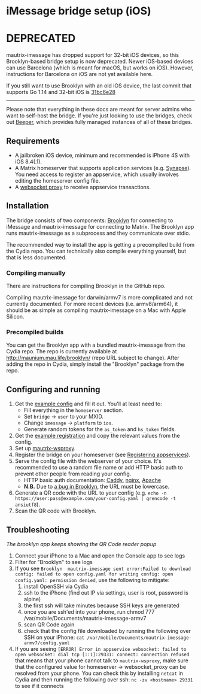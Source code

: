 # iMessage bridge setup (iOS)

# DEPRECATED
mautrix-imessage has dropped support for 32-bit iOS devices, so this
Brooklyn-based bridge setup is now deprecated. Newer iOS-based devices can use
Barcelona (which is meant for macOS, but works on iOS). However, instructions
for Barcelona on iOS are not yet available here.

If you still want to use Brooklyn with an old iOS device, the last commit that
supports Go 1.14 and 32-bit iOS is [31bc6e28](https://github.com/mautrix/imessage/tree/31bc6e281841c85de15fb551ee90b77265e0c1fd)

---

Please note that everything in these docs are meant for server admins who want
to self-host the bridge. If you're just looking to use the bridges, check out
[Beeper], which provides fully managed instances of all of these bridges.

[Beeper]: https://www.beeper.com/

## Requirements
* A jailbroken iOS device, minimum and recommended is iPhone 4S with iOS 8.4(.1).
* A Matrix homeserver that supports application services (e.g. [Synapse](https://github.com/matrix-org/synapse)).
  You need access to register an appservice, which usually involves editing the homeserver config file.
* A [websocket proxy](https://github.com/mautrix/wsproxy) to receive
  appservice transactions.

## Installation
The bridge consists of two components: [Brooklyn] for connecting to iMessage
and mautrix-imessage for connecting to Matrix. The Brooklyn app runs
mautrix-imessage as a subprocess and they communicate over stdio.

The recommended way to install the app is getting a precompiled build from the
Cydia repo. You can technically also compile everything yourself, but that is
less documented.

[Brooklyn]: https://github.com/EthanRDoesMC/Brooklyn

### Compiling manually
There are instructions for compiling Brooklyn in the GitHub repo.

Compiling mautrix-imessage for darwin/armv7 is more complicated and not
currently documented. For more recent devices (i.e. armv8/arm64), it should
be as simple as compiling mautrix-imessage on a Mac with Apple Silicon.

### Precompiled builds
You can get the Brooklyn app with a bundled mautrix-imessage from the Cydia
repo. The repo is currently available at <http://maunium.mau.life/brooklyn/>
(repo URL subject to change). After adding the repo in Cydia, simply install
the "Brooklyn" package from the repo.

## Configuring and running
1. Get the [example config] and fill it out. You'll at least need to:
   * Fill everything in the `homeserver` section.
   * Set `bridge` -> `user` to your MXID.
   * Change `imessage` -> `platform` to `ios`.
   * Generate random tokens for the `as_token` and `hs_token` fields.
2. Get the [example registration] and copy the relevant values from the config.
3. Set up [mautrix-wsproxy](https://github.com/mautrix/wsproxy).
4. Register the bridge on your homeserver (see [Registering appservices]).
5. Serve the config file with the webserver of your choice. It's recommended
   to use a random file name or add HTTP basic auth to prevent other people
   from reading your config.
   * HTTP basic auth documentation:
     [Caddy](https://caddyserver.com/docs/caddyfile/directives/basicauth),
     [nginx](https://docs.nginx.com/nginx/admin-guide/security-controls/configuring-http-basic-authentication/),
     [Apache](https://httpd.apache.org/docs/2.4/howto/auth.html)
   * **N.B.** Due to [a bug in Brooklyn], the URL must be lowercase.
6. Generate a QR code with the URL to your config
   (e.g. `echo -n https://user:pass@example.com/your-config.yaml | qrencode -t ansiutf8`).
7. Scan the QR code with Brooklyn.

[example config]: https://github.com/mautrix/imessage/blob/master/example-config.yaml
[example registration]: https://github.com/mautrix/imessage/blob/master/example-registration.yaml
[a bug in Brooklyn]: https://github.com/EthanRDoesMC/Brooklyn/issues/5
[Registering appservices]: ../../../general/registering-appservices.md

## Troubleshooting

*The brooklyn app keeps showing the QR Code reader popup*
1. Connect your iPhone to a Mac and open the Console app to see logs
2. Filter for "Brooklyn" to see logs
3. If you see `Brooklyn	 mautrix-imessage sent error:Failed to download config: failed to open config.yaml for writing config: open config.yaml: permission denied`, use the following to mitigate:
    1. install OpenSSH via Cydia
    2. ssh to the iPhone (find out IP via settings, user is root, password is alpine)
    3. the first ssh will take minutes because SSH keys are generated
    4. once you are ssh'ed into your phone, run chmod 777 /var/mobile/Documents/mautrix-imessage-armv7
    5. scan QR Code again
    6. check that the config file downloaded by running the following over SSH on your iPhone: `cat /var/mobile/Documents/mautrix-imessage-armv7/config.yaml`
 4. If you are seeing `[ERROR] Error in appservice websocket: failed to open websocket: dial tcp [::1]:29331: connect: connection refused` that means that your phone cannot talk to `mautrix-wsproxy`, make sure that the configured value for homeserver -> websocket_proxy can be resolved from your phone. You can check this by installing `netcat` in Cydia and then running the following over ssh: `nc -zv <hostname> 29331` to see if it connects
